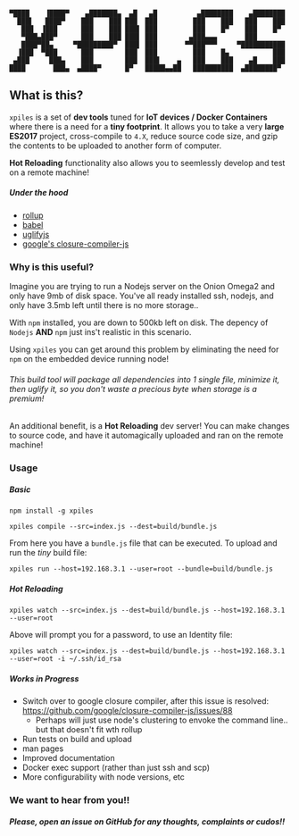 ```

▀████    ▐████▀    ▄███████▄  ▄█   ▄█          ▄████████    ▄████████ 
  ███▌   ████▀    ███    ███ ███  ███         ███    ███   ███    ███ 
   ███  ▐███      ███    ███ ███▌ ███         ███    █▀    ███    █▀  
   ▀███▄███▀      ███    ███ ███▌ ███        ▄███▄▄▄       ███        
   ████▀██▄     ▀█████████▀  ███▌ ███       ▀▀███▀▀▀     ▀███████████ 
  ▐███  ▀███      ███        ███  ███         ███    █▄           ███ 
 ▄███     ███▄    ███        ███  ███▌    ▄   ███    ███    ▄█    ███ 
████       ███▄  ▄████▀      █▀   █████▄▄██   ██████████  ▄████████▀  

```

## What is this?
`xpiles` is a set of **dev tools** tuned for **IoT devices / Docker Containers** where there is a need for a **tiny footprint**. It allows you to take a very **large** **ES2017** project, cross-compile to `4.X`, reduce source code size, and gzip the contents to be uploaded to another form of computer.

**Hot Reloading** functionality also allows you to seemlessly develop and test on a remote machine!

##### Under the hood
- [rollup](https://rollupjs.org/guide/en)
- [babel](https://babeljs.io/)
- [uglifyjs](https://github.com/mishoo/UglifyJS2/tree/harmony)
- [google's closure-compiler-js](https://github.com/google/closure-compiler-js)

### Why is this useful?

Imagine you are trying to run a Nodejs server on the Onion Omega2 and only have 9mb of disk space. You've all ready installed ssh, nodejs, and only have 3.5mb left until there is no more storage.. 

With `npm` installed, you are down to 500kb left on disk. The depency of `Nodejs` **AND** `npm` just ins't realistic in this scenario.

Using `xpiles` you can get around this problem by eliminating the need for `npm` on the embedded device running node! 

###### This build tool will package all dependencies into 1 single file, minimize it, then uglify it, so you don't waste a precious byte when storage is a premium!

An additional benefit, is a **Hot Reloading** dev server! You can make changes to source code, and have it automagically uploaded and ran on the remote machine!

### Usage

##### Basic

```
npm install -g xpiles

xpiles compile --src=index.js --dest=build/bundle.js
```

From here you have a `bundle.js` file that can be executed. To upload and run the *tiny* build file:

```
xpiles run --host=192.168.3.1 --user=root --bundle=build/bundle.js
```

##### Hot Reloading

```
xpiles watch --src=index.js --dest=build/bundle.js --host=192.168.3.1 --user=root
```
Above will prompt you for a password, to use an Identity file:
```
xpiles watch --src=index.js --dest=build/bundle.js --host=192.168.3.1 --user=root -i ~/.ssh/id_rsa
```


##### Works in Progress
- Switch over to google closure compiler, after this issue is resolved: https://github.com/google/closure-compiler-js/issues/88
  - Perhaps will just use node's clustering to envoke the command line.. but that doesn't fit wth rollup
- Run tests on build and upload
- man pages
- Improved documentation
- Docker exec support (rather than just ssh and scp)
- More configurability with node versions, etc

### We want to hear from you!!
##### Please, open an issue on GitHub for any thoughts, complaints or cudos!! 